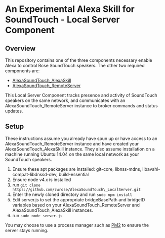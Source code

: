 # An Experimental Alexa Skill for SoundTouch - Local Server Component
## Overview
This repository contains one of the three components necessary enable Alexa to control Bose SoundTouch speakers. The other two required components are:
+ [AlexaSoundTouch\_AlexaSkill](https://github.com/zwrose/AlexaSoundTouch_AlexaSkill) 
+ [AlexaSoundTouch\_RemoteServer](https://github.com/zwrose/AlexaSoundTouch_RemoteServer) 

This Local Server Component tracks presence and activity of SoundTouch speakers on the same network, and communicates with an AlexaSoundTouch\_RemoteServer  instance to broker commands and status updates.

## Setup
These instructions assume you already have spun up or have access to an AlexaSoundTouch\_RemoteServer instance and have created your AlexaSoundTouch\_AlexaSkill instance. They also assume installation on a machine running Ubuntu 14.04 on the same local network as your SoundTouch speakers.

1. Ensure these apt packages are installed: git-core, libnss-mdns, libavahi-compat-libdnssd-dev, build-essential
2. Ensure node v4.x is installed
3. run
    `git clone https://github.com/zwrose/AlexaSoundTouch\_LocalServer.git`
4. Enter the newly cloned directory and run
    `sudo npm install`
5. Edit server.js to set the appropriate bridgeBasePath and bridgeID variables based on your AlexaSoundTouch\_RemoteServer and AlexaSoundTouch\_AlexaSkill instances.
6. run
    `sudo node server.js`

You may choose to use a process manager such as [PM2](https://github.com/Unitech/pm2) to ensure the server stays running.